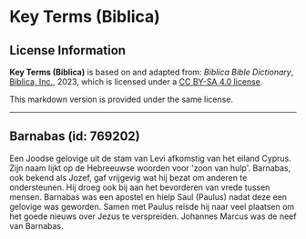 # Key Terms (Biblica)

## License Information

**Key Terms (Biblica)** is based on and adapted from: _Biblica Bible Dictionary_, [Biblica, Inc.](https://www.biblica.com/), 2023, which is licensed under a [CC BY-SA 4.0 license](https://creativecommons.org/licenses/by-sa/4.0/legalcode.en).

This markdown version is provided under the same license.



--------------------------------

## Barnabas (id: 769202)

Een Joodse gelovige uit de stam van Levi afkomstig van het eiland Cyprus. Zijn naam lijkt op de Hebreeuwse woorden voor 'zoon van hulp'. Barnabas, ook bekend als Jozef, gaf vrijgevig wat hij bezat om anderen te ondersteunen. Hij droeg ook bij aan het bevorderen van vrede tussen mensen. Barnabas was een apostel en hielp Saul (Paulus) nadat deze een gelovige was geworden. Samen met Paulus reisde hij naar veel plaatsen om het goede nieuws over Jezus te verspreiden. Johannes Marcus was de neef van Barnabas.



